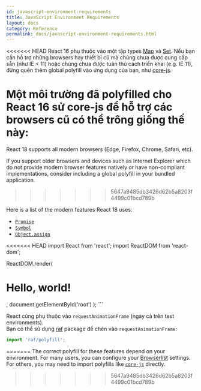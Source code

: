 ```yaml
---
id: javascript-environment-requirements
title: JavaScript Environment Requirements
layout: docs
category: Reference
permalink: docs/javascript-environment-requirements.html
---
```


<<<<<<< HEAD
React 16 phụ thuộc vào một tập types [Map](https://developer.mozilla.org/en-US/docs/Web/JavaScript/Reference/Global_Objects/Map) và [Set](https://developer.mozilla.org/en-US/docs/Web/JavaScript/Reference/Global_Objects/Set). Nếu bạn cần hỗ trợ những browsers hay thiết bị cũ mà chúng chưa được cung cấp sẵn (như IE < 11) hoặc chúng chưa được tuân thủ cách triển khai (e.g. IE 11), đừng quên thêm global polyfill vào ứng dụng của bạn, như [core-js](https://github.com/zloirock/core-js).

Một môi trường đã polyfilled cho React 16 sử core-js để hỗ trợ các browsers cũ có thể trông giống thế này:
=======
React 18 supports all modern browsers (Edge, Firefox, Chrome, Safari, etc).

If you support older browsers and devices such as Internet Explorer which do not provide modern browser features natively or have non-compliant implementations, consider including a global polyfill in your bundled application.
>>>>>>> 5647a9485db3426d62b5a8203f4499c01bcd789b

Here is a list of the modern features React 18 uses:
- [`Promise`](https://developer.mozilla.org/en-US/docs/Web/JavaScript/Reference/Global_Objects/Promise)
- [`Symbol`](https://developer.mozilla.org/en-US/docs/Web/JavaScript/Reference/Global_Objects/Symbol)
- [`Object.assign`](https://developer.mozilla.org/en-US/docs/Web/JavaScript/Reference/Global_Objects/Object/assign)

<<<<<<< HEAD
import React from 'react';
import ReactDOM from 'react-dom';

ReactDOM.render(
  <h1>Hello, world!</h1>,
  document.getElementById('root')
);
```

React cũng phụ thuộc vào `requestAnimationFrame` (ngay cả trên test environments).  
Bạn có thể sử dụng [raf](https://www.npmjs.com/package/raf) package để chèn vào `requestAnimationFrame`:

```js
import 'raf/polyfill';
```
=======
The correct polyfill for these features depend on your environment. For many users, you can configure your [Browserlist](https://github.com/browserslist/browserslist) settings. For others, you may need to import polyfills like [`core-js`](https://github.com/zloirock/core-js) directly.
>>>>>>> 5647a9485db3426d62b5a8203f4499c01bcd789b
